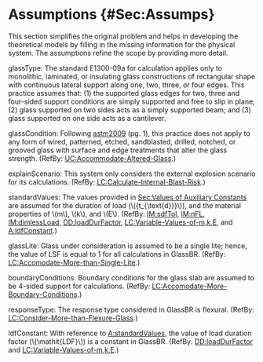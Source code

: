 # Assumptions {#Sec:Assumps}

This section simplifies the original problem and helps in developing the theoretical models by filling in the missing information for the physical system. The assumptions refine the scope by providing more detail.

<div id="assumpGT"></div>

glassType: The standard E1300-09a for calculation applies only to monolithic, laminated, or insulating glass constructions of rectangular shape with continuous lateral support along one, two, three, or four edges. This practice assumes that: (1) the supported glass edges for two, three and four-sided support conditions are simply supported and free to slip in plane; (2) glass supported on two sides acts as a simply supported beam; and (3) glass supported on one side acts as a cantilever.

<div id="assumpGC"></div>

glassCondition: Following [astm2009](./SecReferences.md#astm2009) (pg. 1), this practice does not apply to any form of wired, patterned, etched, sandblasted, drilled, notched, or grooved glass with surface and edge treatments that alter the glass strength. (RefBy: [UC:Accommodate-Altered-Glass](./SecUCs.md#accAlteredGlass).)

<div id="assumpES"></div>

explainScenario: This system only considers the external explosion scenario for its calculations. (RefBy: [LC:Calculate-Internal-Blast-Risk](./SecLCs.md#calcInternalBlastRisk).)

<div id="assumpSV"></div>

standardValues: The values provided in [Sec:Values of Auxiliary Constants](./SecAuxConstants.md#Sec:AuxConstants) are assumed for the duration of load (\\({t\_{\text{d}}}\\)), and the material properties of \\(m\\), \\(k\\), and \\(E\\). (RefBy: [IM:sdfTol](./SecIMs.md#IM:sdfTol), [IM:nFL](./SecIMs.md#IM:nFL), [IM:dimlessLoad](./SecIMs.md#IM:dimlessLoad), [DD:loadDurFactor](./SecDDs.md#DD:loadDurFactor), [LC:Variable-Values-of-m,k,E](./SecLCs.md#varValsOfmkE), and [A:ldfConstant](./SecAssumps.md#assumpLDFC).)

<div id="assumpGL"></div>

glassLite: Glass under consideration is assumed to be a single lite; hence, the value of LSF is equal to 1 for all calculations in GlassBR. (RefBy: [LC:Accomodate-More-than-Single-Lite](./SecLCs.md#accMoreThanSingleLite).)

<div id="assumpBC"></div>

boundaryConditions: Boundary conditions for the glass slab are assumed to be 4-sided support for calculations. (RefBy: [LC:Accomodate-More-Boundary-Conditions](./SecLCs.md#accMoreBoundaryConditions).)

<div id="assumpRT"></div>

responseType: The response type considered in GlassBR is flexural. (RefBy: [LC:Consider-More-than-Flexure-Glass](./SecLCs.md#considerMoreThanFlexGlass).)

<div id="assumpLDFC"></div>

ldfConstant: With reference to [A:standardValues](./SecAssumps.md#assumpSV), the value of load duration factor (\\(\mathit{LDF}\\)) is a constant in GlassBR. (RefBy: [DD:loadDurFactor](./SecDDs.md#DD:loadDurFactor) and [LC:Variable-Values-of-m,k,E](./SecLCs.md#varValsOfmkE).)
